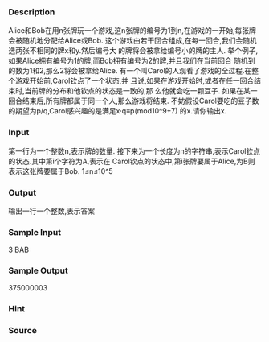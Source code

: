 
### Description
Alice和Bob在用n张牌玩一个游戏,这n张牌的编号为1到n,在游戏的一开始,每张牌
会被随机地分配给Alice或Bob.
这个游戏由若干回合组成,在每一回合,我们会随机选两张不相同的牌x和y.然后编号大
的牌将会被拿给编号小的牌的主人.
举个例子,如果Alice拥有编号为1的牌,而Bob拥有编号为2的牌,并且我们在当前回合
随机到的数为1和2,那么2将会被拿给Alice.
有一个叫Carol的人观看了游戏的全过程.在整个游戏开始前,Carol钦点了一个状态,并
且说,如果在游戏开始时,或者在任一回合结束时,当前牌的分布和他钦点的状态是一致的,那
么他就会吃一颗豆子.
如果在某一回合结束后,所有牌都属于同一个人,那么游戏将结束.
不妨假设Carol要吃的豆子数的期望为p/q,Carol感兴趣的是满足x·q≡p(mod10^9+7)
的x.请你输出x.


### Input
第一行为一个整数n,表示牌的数量.
接下来为一个长度为n的字符串,表示Carol钦点的状态.其中第i个字符为A,表示在
Carol钦点的状态中,第i张牌要属于Alice,为B则表示这张牌要属于Bob.
1≤n≤10^5


### Output
输出一行一个整数,表示答案


### Sample Input
3
BAB
### Sample Output
375000003
### Hint

### Source
